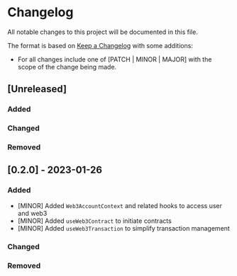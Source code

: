 # Changelog

All notable changes to this project will be documented in this file.

The format is based on [Keep a Changelog](https://keepachangelog.com/en/1.0.0/) with some additions:
- For all changes include one of [PATCH | MINOR | MAJOR] with the scope of the change being made.

## [Unreleased]

### Added

### Changed

### Removed

## [0.2.0] - 2023-01-26

### Added
- [MINOR] Added `Web3AccountContext` and related hooks to access user and web3
- [MINOR] Added `useWeb3Contract` to initiate contracts
- [MINOR] Added `useWeb3Transaction` to simplify transaction management

### Changed

### Removed
